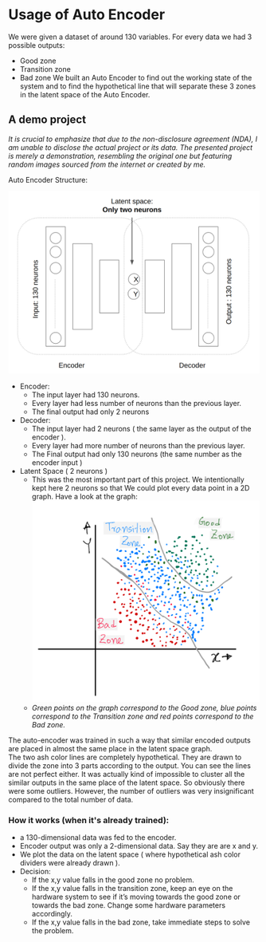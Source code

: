 # Usage of Auto Encoder

We were given a dataset of around 130 variables. For every data we had 3 possible outputs:
- Good zone
- Transition zone
- Bad zone
We built an Auto Encoder to find out the working state of the system and to find the hypothetical line that will separate these 3 zones in the latent space of the Auto Encoder. 

## A demo project
*It is crucial to emphasize that due to the non-disclosure agreement (NDA), I am unable to disclose the actual project or its data. The presented project is merely a demonstration, resembling the original one but featuring random images sourced from the internet or created by me.*

Auto Encoder Structure:

![auto encoder structure](../Helping_Images/auto_encoder/auto_encoder_structure.png)

- Encoder:
    - The input layer had 130 neurons.
    - Every layer had less number of neurons than the previous layer.
    - The final output had only 2 neurons
- Decoder:
    - The input layer had 2 neurons ( the same layer as the output of the encoder ).
    - Every layer had more number of neurons than the previous layer.
    - The Final output had only 130 neurons (the same number as the encoder input )
- Latent Space ( 2 neurons )
    - This was the most important part of this project. We intentionally kept here 2 neurons so that We could plot every data point in a 2D graph. Have a look at the graph: 
    ![auto encoder latent space](../Helping_Images/auto_encoder/auto_encoder_latent_space.png) <br>
    - *Green points on the graph correspond to the Good zone, blue points correspond to the Transition zone and red points correspond to the Bad zone.*

The auto-encoder was trained in such a way that similar encoded outputs are placed in almost the same place in the latent space graph. <br>
The two ash color lines are completely hypothetical. They are drawn to divide the zone into 3 parts according to the output. You can see the lines are not perfect either. It was actually kind of impossible to cluster all the similar outputs in the same place of the latent space. So obviously there were some outliers. However, the number of outliers was very insignificant compared to the total number of data.

### How it works (when it's already trained):
- a 130-dimensional data was fed to the encoder.
- Encoder output was only a 2-dimensional data. Say they are are x and y.
- We plot the data on the latent space ( where hypothetical ash color dividers were already drawn ).
- Decision:
    - If the x,y value falls in the good zone no problem.
    - If the x,y value falls in the transition zone, keep an eye on the hardware system to see if it’s moving towards the good zone or towards the bad zone. Change some hardware parameters accordingly.
    - If the x,y value falls in the bad zone, take immediate steps to solve the problem.
